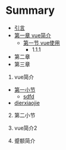 # Summary

* [引言](README.md)
* [第一章 vue简介](chapter1.md)
  * [第一节 vue使用](chapter1/di-si-zhang.md)
    * 1.1.1
* 第二章
* 第三章

1. vue简介

  * [第一小节](first.md)
    * [sdfd](dsf.md)
  * [dierxiaojie](a.md)

2.  第二小节

3.  vue简介2

4.  蹙额简介



